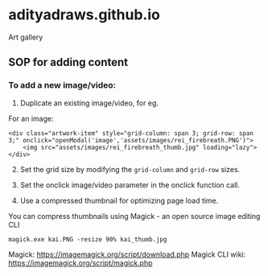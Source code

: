# adityadraws.github.io
Art gallery

## SOP for adding content

### To add a new image/video:
1. Duplicate an existing image/video, for eg.

For an image:
```
<div class="artwork-item" style="grid-column: span 3; grid-row: span 3;" onclick="openModal('image','assets/images/rei_firebreath.PNG')">
	<img src="assets/images/rei_firebreath_thumb.jpg" loading="lazy">
</div>
```

2. Set the grid size by modifying the `grid-column` and `grid-row` sizes.

3. Set the onclick image/video parameter in the onclick function call.

4. Use a compressed thumbnail for optimizing page load time.

You can compress thumbnails using Magick - an open source image editing CLI

```
magick.exe kai.PNG -resize 90% kai_thumb.jpg
```

Magick: https://imagemagick.org/script/download.php
Magick CLI wiki: https://imagemagick.org/script/magick.php